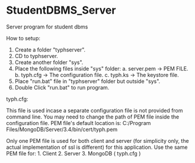 # StudentDBMS_Server
Server program for student dbms

How to setup:
 1. Create a folder "typhserver".
 2. CD to typhserver.
 3. Create another folder "sys".
 4. Place the following files inside "sys" folder:
    a. server.pem -> PEM FILE.
    b. typh.cfg   -> The configuration file.
    c. typh.ks    -> The keystore file.
 5. Place "run.bat" file in "typhserver" folder but outside "sys".
 6. Double Click "run.bat" to run program.
 
 
typh.cfg:

  This file is used incase a separate configuration file is not provided from command line.
  You may need to change the path of PEM file inside the configuration file.
  PEM file's default location is:
    C:/Program Files/MongoDB/Server/3.4/bin/cert/typh.pem
    
  Only one PEM file is used for both client and server (for simplicity only, the actual implementation of ssl is different) for this application. Use the same PEM file for:
    1. Client
    2. Server
    3. MongoDB ( typh.cfg )
    
    
